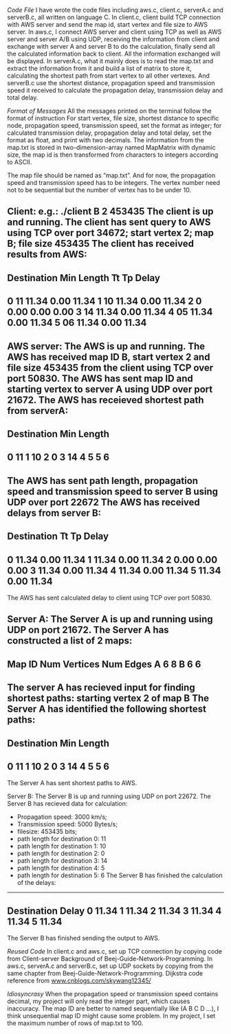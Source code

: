 *Code File*
I have wrote the code files including aws.c, client.c, serverA.c and serverB.c, all written on language C. 
In client.c, client build TCP connection with AWS server and send the map id, start vertex and file size to AWS server. 
In aws.c, I connect AWS server and client using TCP as well as  AWS server and server A/B using UDP, receiving the information from client and exchange with server A and server B to do the calculation, finally send all the calculated information back to client. All the information exchanged will be displayed. 
In serverA.c, what it mainly does is to read the map.txt and extract the information from it and build a list of matrix to store it, calculating the shortest path from start vertex to all other vertexes. 
And serverB.c use the shortest distance, propagation speed and transmission speed it received to calculate the propagation delay, transmission delay and total delay.

*Format of Messages*
All the messages printed on the terminal follow the format of instruction
For start vertex, file size, shortest distance to specific node, propagation speed, transmission speed, set the format as integer; for calculated transmission delay, propagation delay and total delay, set the format as float, and print with two decimals. The information from the map.txt is stored in two-dimension-array named MapMatrix with dynamic size, the map id is then transformed from characters to integers according to ASCII.

The map file should be named as “map.txt”. And for now, the propagation speed and transmission speed has to be integers. The vertex number need not to be sequential but the number of vertex has to be under 10.

Client:
e.g.:
./client B 2 453435
The client is up and running. 
The client has sent query to AWS using TCP over port 34672; start vertex 2; map B; file size 453435 
The client has received results from AWS:
------------------------------------------------
Destination    Min Length    Tt    Tp     Delay
------------------------------------------------
0                  11       11.34   0.00   11.34
1                  10       11.34   0.00   11.34
2                  0        0.00   0.00    0.00
3                  14       11.34   0.00   11.34
4                  05       11.34   0.00   11.34
5                  06       11.34   0.00   11.34
------------------------------------------------

AWS server:
The AWS is up and running. 
The AWS has received map ID B, start vertex 2 and file size 453435 from the client using TCP over port 50830.
The AWS has sent map ID and starting vertex to server A using UDP over port 21672.
The AWS has receieved shortest path from serverA:
---------------------------
Destination   Min Length
---------------------------
0           11
1           10
2           0
3           14
4           5
5           6
---------------------------
The AWS has sent path length, propagation speed and transmission speed to server B using UDP over port 22672
The AWS has received delays from server B:
---------------------------------------------
Destination          Tt       Tp        Delay
---------------------------------------------
0                  11.34       0.00       11.34
1                  11.34       0.00       11.34
2                  0.00        0.00       0.00
3                  11.34       0.00       11.34
4                  11.34       0.00       11.34
5                  11.34       0.00       11.34
---------------------------------------------
The AWS has sent calculated delay to client using TCP over port 50830.

Server A:
The Server A is up and running using UDP on port 21672.
The Server A has constructed a list of 2 maps:
-----------------------------------------------------------------------
Map ID                  Num Vertices                 Num Edges
A                          6                            8
B                          6                            6
----------------------------------------------------------------------
The server A has recieved input for finding shortest paths: starting vertex 2 of map B
The Server A has identified the following shortest paths:
---------------------------
Destination   Min Length
---------------------------
0           11
1           10
2           0
3           14
4           5
5           6
---------------------------
The Server A has sent shortest paths to AWS.

Server B:
The Server B is up and running using UDP on port 22672.
The Server B has recieved data for calculation:
* Propagation speed: 3000 km/s;
* Transmission speed: 5000 Bytes/s;
* filesize: 453435 bits;
* path length for destination 0: 11
* path length for destination 1: 10
* path length for destination 2: 0
* path length for destination 3: 14
* path length for destination 4: 5
* path length for destination 5: 6
The Server B has finished the calculation of the delays:
------------------------
Destination        Delay
0                     11.34
1                     11.34
2                     11.34
3                     11.34
4                     11.34
5                     11.34
------------------------
The Server B has finished sending the output to AWS.



*Reused Code*
In client.c and aws.c, set up TCP connection by copying code from Client-server Background of Beej-Guide-Network-Programming. 
In aws.c, serverA.c and serverB.c, set up UDP sockets by copying from the same chapter from Beej-Guide-Network-Programming.
Dijkstra code reference from www.cnblogs.com/skywang12345/

*Idiosyncrasy*
When the propagation speed or transmission speed contains decimal, my project will only read the integer part, which causes inaccuracy.
The map ID are better to named sequentially like (A B C D ...), I think unsequential map ID might cause some problem.
In my project, I set the maximum number of rows of map.txt to 100.

